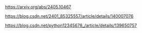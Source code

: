 

https://arxiv.org/abs/2405.10467

https://blog.csdn.net/2401_85325557/article/details/140007076

https://blog.csdn.net/python12345678_/article/details/139650757
